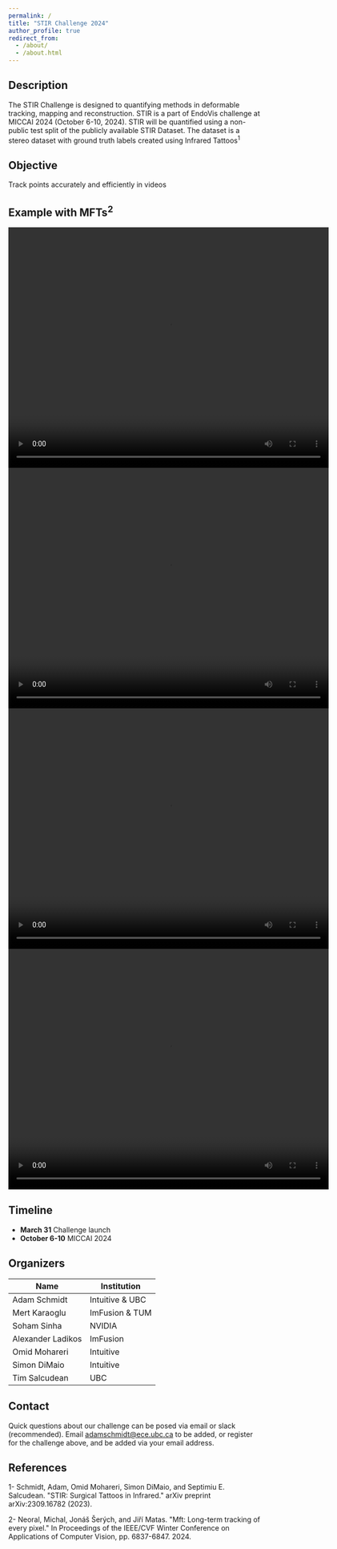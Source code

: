 ```yaml
---
permalink: /
title: "STIR Challenge 2024"
author_profile: true
redirect_from: 
  - /about/
  - /about.html
---
```


## Description
The STIR Challenge is designed to quantifying methods in deformable tracking, mapping and reconstruction. STIR is a part of EndoVis challenge at MICCAI 2024 (October 6-10, 2024). STIR will be quantified using a non-public test split of the publicly available STIR Dataset. The dataset is a stereo dataset with ground truth labels created using Infrared Tattoos<sup>1</sup>

## Objective
Track points accurately and efficiently in videos

Example with MFTs<sup>2</sup>
------

<video width="640" height="480" controls>
  <source src="/mft_videos/00MFT.mp4" type="video/mp4">
</video>

<video width="640" height="480" controls>
  <source src="/mft_videos/01MFT.mp4" type="video/mp4">
</video>

<video width="640" height="480" controls>
  <source src="/mft_videos/03MFT.mp4" type="video/mp4">
</video>

<video width="640" height="480" controls>
  <source src="/mft_videos/04MFT.mp4" type="video/mp4">
</video>

## Timeline

- **March 31** Challenge launch 
- **October 6-10**  MICCAI 2024

## Organizers

Name |  Institution
---|---
Adam Schmidt | Intuitive & UBC
Mert Karaoglu | ImFusion & TUM
Soham Sinha | NVIDIA
Alexander Ladikos | ImFusion
Omid Mohareri | Intuitive
Simon DiMaio | Intuitive
Tim Salcudean | UBC

## Contact

Quick questions about our challenge can be posed via email or slack (recommended). Email adamschmidt@ece.ubc.ca to be added, or register for the challenge above, and be added via your email address.

References
------
1- Schmidt, Adam, Omid Mohareri, Simon DiMaio, and Septimiu E. Salcudean. "STIR: Surgical Tattoos in Infrared." arXiv preprint arXiv:2309.16782 (2023).

2- Neoral, Michal, Jonáš Šerých, and Jiří Matas. "Mft: Long-term tracking of every pixel." In Proceedings of the IEEE/CVF Winter Conference on Applications of Computer Vision, pp. 6837-6847. 2024.